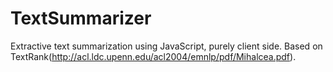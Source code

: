 TextSummarizer
==============

Extractive text summarization using JavaScript, purely client side. Based on TextRank(http://acl.ldc.upenn.edu/acl2004/emnlp/pdf/Mihalcea.pdf).